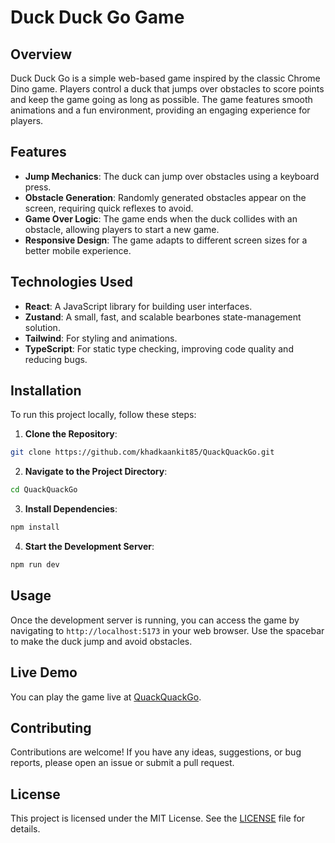 # Duck Duck Go Game

## Overview

Duck Duck Go is a simple web-based game inspired by the classic Chrome Dino game. Players control a duck that jumps over obstacles to score points and keep the game going as long as possible. The game features smooth animations and a fun environment, providing an engaging experience for players.

## Features

- **Jump Mechanics**: The duck can jump over obstacles using a keyboard press.
- **Obstacle Generation**: Randomly generated obstacles appear on the screen, requiring quick reflexes to avoid.
- **Game Over Logic**: The game ends when the duck collides with an obstacle, allowing players to start a new game.
- **Responsive Design**: The game adapts to different screen sizes for a better mobile experience.

## Technologies Used

- **React**: A JavaScript library for building user interfaces.
- **Zustand**: A small, fast, and scalable bearbones state-management solution.
- **Tailwind**: For styling and animations.
- **TypeScript**: For static type checking, improving code quality and reducing bugs.

## Installation

To run this project locally, follow these steps:

1. **Clone the Repository**:

```bash
git clone https://github.com/khadkaankit85/QuackQuackGo.git
```

2. **Navigate to the Project Directory**:

```bash
cd QuackQuackGo
```

3. **Install Dependencies**:

```bash
npm install
```

4. **Start the Development Server**:

```bash
npm run dev
```

## Usage

Once the development server is running, you can access the game by navigating to `http://localhost:5173` in your web browser. Use the spacebar to make the duck jump and avoid obstacles.

## Live Demo

You can play the game live at [QuackQuackGo](https://khadkaankit85.github.io/QuackQuackGo/).

## Contributing

Contributions are welcome! If you have any ideas, suggestions, or bug reports, please open an issue or submit a pull request.

## License

This project is licensed under the MIT License. See the [LICENSE](LICENSE) file for details.
